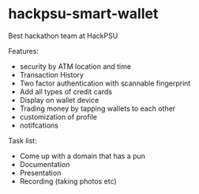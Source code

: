 # hackpsu-smart-wallet
Best hackathon team at HackPSU

Features:
* security by ATM location and time
* Transaction History
* Two factor authentication with scannable fingerprint
* Add all types of credit cards
* Display on wallet device
* Trading money by tapping wallets to each other
* customization of profile
* notifcations

Task list:
* Come up with a domain that has a pun
* Documentation
* Presentation
* Recording (taking photos etc)
